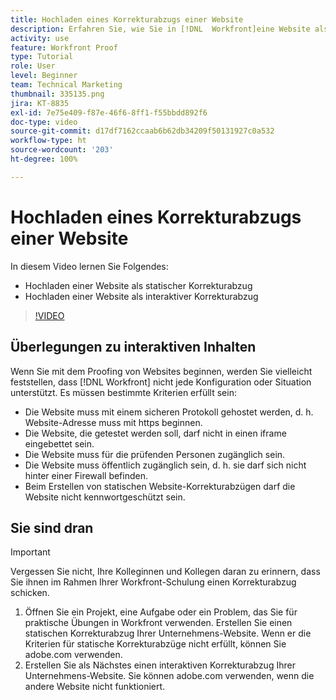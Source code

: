```yaml
---
title: Hochladen eines Korrekturabzugs einer Website
description: Erfahren Sie, wie Sie in [!DNL  Workfront]eine Website als statischen und interaktiven Korrekturabzug hochladen können.
activity: use
feature: Workfront Proof
type: Tutorial
role: User
level: Beginner
team: Technical Marketing
thumbnail: 335135.png
jira: KT-8835
exl-id: 7e75e409-f87e-46f6-8ff1-f55bbdd892f6
doc-type: video
source-git-commit: d17df7162ccaab6b62db34209f50131927c0a532
workflow-type: ht
source-wordcount: '203'
ht-degree: 100%

---
```


# Hochladen eines Korrekturabzugs einer Website

In diesem Video lernen Sie Folgendes:

* Hochladen einer Website als statischer Korrekturabzug
* Hochladen einer Website als interaktiver Korrekturabzug

>[!VIDEO](https://video.tv.adobe.com/v/3445076/?quality=12&learn=on&enablevpops&captions=ger)


## Überlegungen zu interaktiven Inhalten

Wenn Sie mit dem Proofing von Websites beginnen, werden Sie vielleicht feststellen, dass [!DNL Workfront] nicht jede Konfiguration oder Situation unterstützt. Es müssen bestimmte Kriterien erfüllt sein:

* Die Website muss mit einem sicheren Protokoll gehostet werden, d. h. Website-Adresse muss mit https beginnen.
* Die Website, die getestet werden soll, darf nicht in einen iframe eingebettet sein.
* Die Website muss für die prüfenden Personen zugänglich sein.
* Die Website muss öffentlich zugänglich sein, d. h. sie darf sich nicht hinter einer Firewall befinden.
* Beim Erstellen von statischen Website-Korrekturabzügen darf die Website nicht kennwortgeschützt sein.

## Sie sind dran

>[!IMPORTANT]
>
>Vergessen Sie nicht, Ihre Kolleginnen und Kollegen daran zu erinnern, dass Sie ihnen im Rahmen Ihrer Workfront-Schulung einen Korrekturabzug schicken.

1. Öffnen Sie ein Projekt, eine Aufgabe oder ein Problem, das Sie für praktische Übungen in Workfront verwenden. Erstellen Sie einen statischen Korrekturabzug Ihrer Unternehmens-Website. Wenn er die Kriterien für statische Korrekturabzüge nicht erfüllt, können Sie adobe.com verwenden.
1. Erstellen Sie als Nächstes einen interaktiven Korrekturabzug Ihrer Unternehmens-Website. Sie können adobe.com verwenden, wenn die andere Website nicht funktioniert.

<!-- 
Learn more about these considerations in the articles Generate a static proof for a website or other web content and Generate an interactive proof for a website or other web content. 
-->

<!--
### Learn more
[!DNL Workfront] also supports interactive proofing of files generated from a ZIP file. Learn how to prepare the ZIP file for uploading in the article Interactive content proofs.

* Generate a static proof for a website or other web content
* Generate an interactive proof for a website or other web content
* Generate a proof for interactive content in a ZIP file
* Understand the desktop proofing viewer
* Install the desktop proofing viewer
-->
